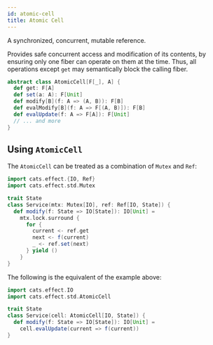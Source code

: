 ```yaml
---
id: atomic-cell
title: Atomic Cell
---
```


A synchronized, concurrent, mutable reference.

Provides safe concurrent access and modification of its contents, by ensuring only one fiber
can operate on them at the time. Thus, all operations except `get` may semantically block the
calling fiber.

```scala mdoc:silent
abstract class AtomicCell[F[_], A] {
  def get: F[A]
  def set(a: A): F[Unit]
  def modify[B](f: A => (A, B)): F[B]
  def evalModify[B](f: A => F[(A, B)]): F[B]
  def evalUpdate(f: A => F[A]): F[Unit]
  // ... and more
}
```

## Using `AtomicCell`

The `AtomicCell` can be treated as a combination of `Mutex` and `Ref`:
```scala mdoc:reset:silent
import cats.effect.{IO, Ref}
import cats.effect.std.Mutex

trait State
class Service(mtx: Mutex[IO], ref: Ref[IO, State]) {
  def modify(f: State => IO[State]): IO[Unit] = 
    mtx.lock.surround {
      for {
        current <- ref.get
        next <- f(current)
        _ <- ref.set(next) 
      } yield ()
    }
}
```

The following is the equivalent of the example above:
```scala mdoc:reset:silent
import cats.effect.IO
import cats.effect.std.AtomicCell

trait State
class Service(cell: AtomicCell[IO, State]) {
  def modify(f: State => IO[State]): IO[Unit] = 
    cell.evalUpdate(current => f(current))
}
```
